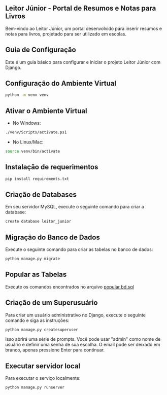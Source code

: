 
## Leitor Júnior - Portal de Resumos e Notas para Livros

Bem-vindo ao Leitor Júnior, um portal desenvolvido para inserir resumos e notas para livros, projetado para ser utilizado em escolas.

## Guia de Configuração

Este é um guia básico para configurar e iniciar o projeto Leitor Júnior com Django.

## Configuração do Ambiente Virtual

```bash
python -m venv venv
```

## Ativar o Ambiente Virtual

- No Windows:

```bash
./venv/Scripts/activate.ps1
```

- No Linux/Mac:

```bash
source venv/bin/activate
```

## Instalação de requerimentos

```bash
pip install requirements.txt
```
## Criação de Databases

 Em seu servidor MySQL, execute o seguinte comando para criar a database:
 ```bash
create database leitor_junior
```

## Migração do Banco de Dados

Execute o seguinte comando para criar as tabelas no banco de dados:

```bash
python manage.py migrate
```
## Popular as Tabelas

Execute os comandos encontrados no arquivo [popular bd.sql](https://github.com/JacobsenNando/PIA3/blob/main/popular%20bd.sql)

## Criação de um Superusuário

Para criar um usuário administrativo no Django, execute o seguinte comando e siga as instruções:

```bash
python manage.py createsuperuser
```

Isso abrirá uma série de prompts. Você pode usar "admin" como nome de usuário e definir uma senha de sua escolha. O email pode ser deixado em branco, apenas pressione Enter para continuar.

## Executar servidor local

Para executar o serviço localmente:

```bash
python manage.py runserver
```
